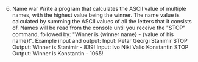 6. Name war
Write a program that calculates the ASCII value of multiple names, with the highest value being the winner. The name value is calculated by summing the ASCII values of all the letters that it consists of. Names will be read from the console until you receive the "STOP" command, followed by:
"Winner is {winner name} - {value of his name}!".
Example input and output:
Input:
Petar
Georgi
Stanimir
STOP
Output:
Winner is Stanimir - 839! 
Input:
Ivo
Niki
Valio
Konstantin
STOP
Output:
Winner is Konstantin - 1065!
